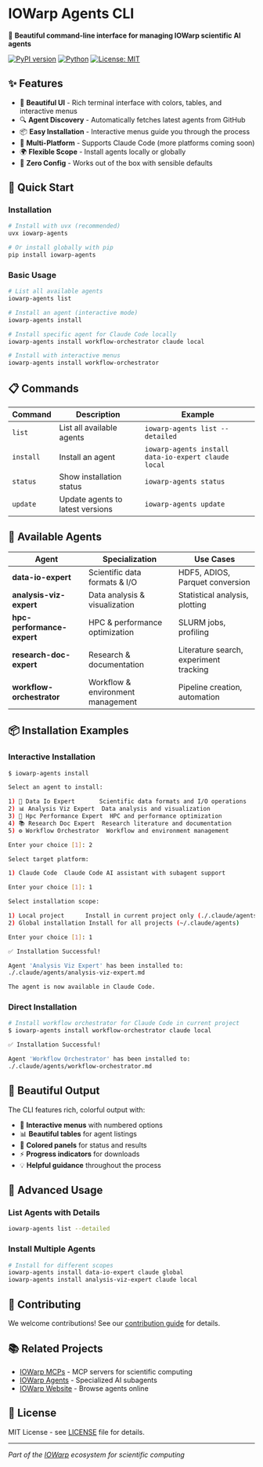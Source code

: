 # IOWarp Agents CLI

🤖 **Beautiful command-line interface for managing IOWarp scientific AI agents**

[![PyPI version](https://img.shields.io/pypi/v/iowarp-agents.svg)](https://pypi.org/project/iowarp-agents/)
[![Python](https://img.shields.io/badge/Python-3.8%2B-blue)](https://www.python.org/)
[![License: MIT](https://img.shields.io/badge/License-MIT-yellow.svg)](https://opensource.org/licenses/MIT)

## ✨ Features

- 🎨 **Beautiful UI** - Rich terminal interface with colors, tables, and interactive menus
- 🔍 **Agent Discovery** - Automatically fetches latest agents from GitHub
- 📦 **Easy Installation** - Interactive menus guide you through the process
- 🎯 **Multi-Platform** - Supports Claude Code (more platforms coming soon)
- 🌍 **Flexible Scope** - Install agents locally or globally
- 🚀 **Zero Config** - Works out of the box with sensible defaults

## 🚀 Quick Start

### Installation

```bash
# Install with uvx (recommended)
uvx iowarp-agents

# Or install globally with pip
pip install iowarp-agents
```

### Basic Usage

```bash
# List all available agents
iowarp-agents list

# Install an agent (interactive mode)
iowarp-agents install

# Install specific agent for Claude Code locally
iowarp-agents install workflow-orchestrator claude local

# Install with interactive menus
iowarp-agents install workflow-orchestrator
```

## 📋 Commands

| Command | Description | Example |
|---------|-------------|---------|
| `list` | List all available agents | `iowarp-agents list --detailed` |
| `install` | Install an agent | `iowarp-agents install data-io-expert claude local` |
| `status` | Show installation status | `iowarp-agents status` |
| `update` | Update agents to latest versions | `iowarp-agents update` |

## 🎯 Available Agents

| Agent | Specialization | Use Cases |
|-------|----------------|-----------|
| **data-io-expert** | Scientific data formats & I/O | HDF5, ADIOS, Parquet conversion |
| **analysis-viz-expert** | Data analysis & visualization | Statistical analysis, plotting |
| **hpc-performance-expert** | HPC & performance optimization | SLURM jobs, profiling |
| **research-doc-expert** | Research & documentation | Literature search, experiment tracking |
| **workflow-orchestrator** | Workflow & environment management | Pipeline creation, automation |

## 📦 Installation Examples

### Interactive Installation
```bash
$ iowarp-agents install

Select an agent to install:

1) 💾 Data Io Expert       Scientific data formats and I/O operations
2) 📊 Analysis Viz Expert  Data analysis and visualization  
3) 🚀 Hpc Performance Expert  HPC and performance optimization
4) 📚 Research Doc Expert  Research literature and documentation
5) ⚙️ Workflow Orchestrator  Workflow and environment management

Enter your choice [1]: 2

Select target platform:

1) Claude Code  Claude Code AI assistant with subagent support

Enter your choice [1]: 1

Select installation scope:

1) Local project      Install in current project only (./.claude/agents)  
2) Global installation Install for all projects (~/.claude/agents)

Enter your choice [1]: 1

✅ Installation Successful!

Agent 'Analysis Viz Expert' has been installed to:
./.claude/agents/analysis-viz-expert.md

The agent is now available in Claude Code.
```

### Direct Installation
```bash
# Install workflow orchestrator for Claude Code in current project
$ iowarp-agents install workflow-orchestrator claude local

✅ Installation Successful!

Agent 'Workflow Orchestrator' has been installed to:
./.claude/agents/workflow-orchestrator.md
```

## 🎨 Beautiful Output

The CLI features rich, colorful output with:
- 🎯 **Interactive menus** with numbered options
- 📊 **Beautiful tables** for agent listings  
- 🎨 **Colored panels** for status and results
- ⚡ **Progress indicators** for downloads
- 💡 **Helpful guidance** throughout the process

## 🔧 Advanced Usage

### List Agents with Details
```bash
iowarp-agents list --detailed
```

### Install Multiple Agents
```bash
# Install for different scopes
iowarp-agents install data-io-expert claude global
iowarp-agents install analysis-viz-expert claude local
```

## 🤝 Contributing

We welcome contributions! See our [contribution guide](https://github.com/iowarp/iowarp_agents#contributing) for details.

## 📚 Related Projects

- [IOWarp MCPs](https://github.com/iowarp/iowarp-mcps) - MCP servers for scientific computing
- [IOWarp Agents](https://github.com/iowarp/iowarp_agents) - Specialized AI subagents
- [IOWarp Website](https://iowarp.github.io/iowarp_agents/) - Browse agents online

## 📄 License

MIT License - see [LICENSE](LICENSE) file for details.

---

*Part of the [IOWarp](https://github.com/iowarp) ecosystem for scientific computing*